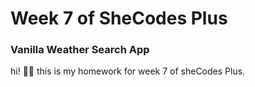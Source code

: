 # Week 7 of SheCodes Plus

### Vanilla Weather Search App

hi! 👋🏻 this is my homework for week 7 of sheCodes Plus.
